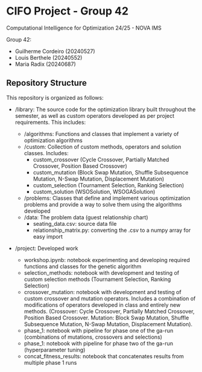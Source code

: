 # CIFO Project - Group 42
Computational Intelligence for Optimization 24/25 - NOVA IMS

Group 42:
- Guilherme Cordeiro (20240527)
- Louis Berthele (20240552)
- Maria Radix (20240687)

## Repository Structure
This repository is organized as follows:

- /library: The source code for the optimization library built throughout the semester, as well as custom operators developed as per project requirements. This includes:
   - /algorithms: Functions and classes that implement a variety of optimization algorithms
   - /custom: Collection of custom methods, operators and solution classes. Includes:
        - custom_crossover (Cycle Crossover, Partially Matched Crossover, Position Based Crossover)
        - custom_mutation (Block Swap Mutation, Shuffle Subsequence Mutation, N-Swap Mutation, Displacement Mutation)
        - custom_selection (Tournament Selection, Ranking Selection)
        - custom_solution (WSOSolution, WSOGASolution)
   - /problems: Classes that define and implement various optimization problems and provide a way to solve them using the algorithms developed
   - /data: The problem data (guest relationship chart)
        - seating_data.csv: source data file
        - relationship_matrix.py: converting the .csv to a numpy array for easy import

- /project: Developed work
   - workshop.ipynb: notebook experimenting and developing required functions and classes for the genetic algorithm
   - selection_methods: notebook with development and testing of custom selection methods (Tournament Selection, Ranking Selection)
   - crossover_mutation: notebook with development and testing of custom crossover and mutation operators. Includes a combination of modifications of operators developed in class and entirely new methods. (Crossover: Cycle Crossover, Partially Matched Crossover, Position Based Crossover. Mutation: Block Swap Mutation, Shuffle Subsequence Mutation, N-Swap Mutation, Displacement Mutation).
   - phase_1: notebook with pipeline for phase one of the ga-run (combinations of mutations, crossovers and selections)
   - phase_1: notebook with pipeline for phase two of the ga-run (hyperparameter tuning)
   - concat_fitness_results: notebook that concatenates results from multiple phase 1 runs
